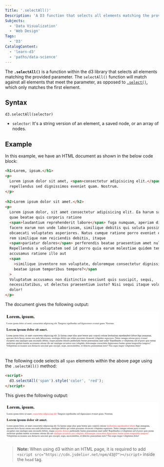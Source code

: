 ```yaml
---
Title: '.selectAll()'
Description: 'A D3 function that selects all elements matching the provided parameter.'
Subjects:
  - 'Data Visualization'
  - 'Web Design'
Tags:
  - 'D3'
CatalogContent:
  - 'learn-d3'
  - 'paths/data-science'
---
```


The **`.selectAll()`** is a function within the d3 library that selects all elements matching the provided parameter. The `selectAll()` function will match against all elements that meet the parameter, as opposed to [`.select()`](https://www.codecademy.com/resources/docs/d3/selection/select), which only matches the first element.

## Syntax

```pseudo
d3.selectAll(selector)
```

- `selector`: It's a string version of an element, a saved node, or an array of nodes.

## Example

In this example, we have an HTML document as shown in the below code block:

```html
<h1>Lorem, ipsum.</h1>
<p>
  Lorem ipsum dolor sit amet, <span>consectetur adipisicing elit.</span> Tempore
  repellendus sed dignissimos eveniet quam. Nostrum.
</p>

<h2>Lorem ipsum dolor sit amet.</h2>
<p>
  Lorem ipsum dolor, sit amet consectetur adipisicing elit. Ea harum saepe alias
  quae beatae quis corporis ratione
  <span>laudantium reprehenderit labore</span> fuga numquam, aperiam dicta
  facere earum non unde laboriosam, similique debitis qui soluta possimus
  obcaecati voluptates asperiores. Natus cumque ratione porro eveniet excepturi
  rem similique nam reiciendis debitis, itaque
  <span>pariatur dolores</span> perferendis beatae praesentium amet nulla?
  Repellendus a voluptatem sed id porro quia earum molestiae quidem tenetur
  accusamus ratione illo aut
  <span
    >similique inventore non voluptate, doloremque consectetur dignissimos
    beatae ipsum temporibus tempore?</span
  >
  Voluptatum accusamus non distinctio nesciunt quis suscipit, sequi,
  necessitatibus, ut delectus praesentium iusto? Nisi sequi itaque voluptatem
  dolor!
</p>
```

The document gives the following output:

![HTML page before adding `.selectAll()` d3 query.](https://raw.githubusercontent.com/Codecademy/docs/main/media/d3-selectall-before.png)

The following code selects all `span` elements within the above page using the `.selectAll()` method:

```html
<script>
  d3.selectAll('span').style('color', 'red');
</script>
```

This gives the following output:

![HTML page before adding `.selectAll()` d3 query.](https://raw.githubusercontent.com/Codecademy/docs/main/media/d3-selectall-after.png)

> **Note:** When using d3 within an HTML page, it is required to add `<script src="https://cdn.jsdelivr.net/npm/d3@7"></script>` inside the `head` tag.
